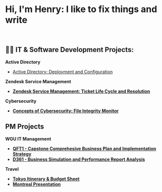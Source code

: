 <h1>Hi, I'm Henry: I like to fix things and write </h1> <br/>
<h2>👨‍💻 IT & Software Development Projects:</h2>

<b>Active Directory</b>
- [Active Directory: Deployment and Configuration](https://github.com/henrykim-projects/Active-Directory.git)

<b>Zendesk Service Management<b>
- [Zendesk Service Management: Ticket Life Cycle and Resolution](https://github.com/henrykim-projects/zendesk_sampleticket.git)

<b>Cybersecurity</b>
- [Concepts of Cybersecurity: File Integrity Monitor](https://github.com/henrykim-projects/file_integrity_monitor.git)

<h2>PM Projects</h2>

<b>WGU IT Management</b>
  - [QFT1 - Capstone Comprehesive Business Plan and Implementation Strategy](https://github.com/henrykim-projects/qft_capstone_hskim.git)
  - [D361 - Business Simulation and Performance Report Analysis](https://github.com/henrykim-projects/d361_hskim.git)

<b>Travel</b> 
- [Tokyo Itinerary & Budget Sheet]()
- [Montreal Presentation](https://github.com/henrykim-projects/montreal_presentation.git)


